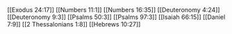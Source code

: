 [[Exodus 24:17]]
[[Numbers 11:1]]
[[Numbers 16:35]]
[[Deuteronomy 4:24]]
[[Deuteronomy 9:3]]
[[Psalms 50:3]]
[[Psalms 97:3]]
[[Isaiah 66:15]]
[[Daniel 7:9]]
[[2 Thessalonians 1:8]]
[[Hebrews 10:27]]
